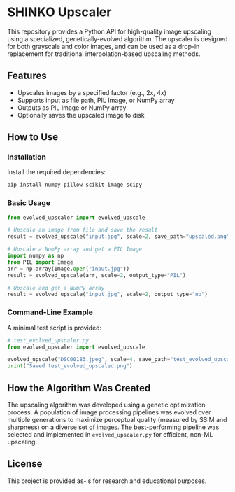 # SHINKO Upscaler

This repository provides a Python API for high-quality image upscaling using a specialized, genetically-evolved algorithm. The upscaler is designed for both grayscale and color images, and can be used as a drop-in replacement for traditional interpolation-based upscaling methods.

## Features

- Upscales images by a specified factor (e.g., 2x, 4x)
- Supports input as file path, PIL Image, or NumPy array
- Outputs as PIL Image or NumPy array
- Optionally saves the upscaled image to disk

## How to Use

### Installation

Install the required dependencies:

```bash
pip install numpy pillow scikit-image scipy
```

### Basic Usage

```python
from evolved_upscaler import evolved_upscale

# Upscale an image from file and save the result
result = evolved_upscale("input.jpg", scale=2, save_path="upscaled.png")

# Upscale a NumPy array and get a PIL Image
import numpy as np
from PIL import Image
arr = np.array(Image.open("input.jpg"))
result = evolved_upscale(arr, scale=2, output_type="PIL")

# Upscale and get a NumPy array
result = evolved_upscale("input.jpg", scale=2, output_type="np")
```

### Command-Line Example

A minimal test script is provided:

```python
# test_evolved_upscaler.py
from evolved_upscaler import evolved_upscale

evolved_upscale("DSC00183.jpeg", scale=4, save_path="test_evolved_upscaled.png")
print("Saved test_evolved_upscaled.png")
```

## How the Algorithm Was Created

The upscaling algorithm was developed using a genetic optimization process. A population of image processing pipelines was evolved over multiple generations to maximize perceptual quality (measured by SSIM and sharpness) on a diverse set of images. The best-performing pipeline was selected and implemented in `evolved_upscaler.py` for efficient, non-ML upscaling.

## License

This project is provided as-is for research and educational purposes.
